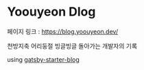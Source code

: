 # Yoouyeon Dlog

페이지 링크 : <https://blog.yoouyeon.dev/>

천방지축 어리둥절 빙글빙글 돌아가는 개발자의 기록

using [gatsby-starter-blog](https://github.com/gatsbyjs/gatsby-starter-blog)
